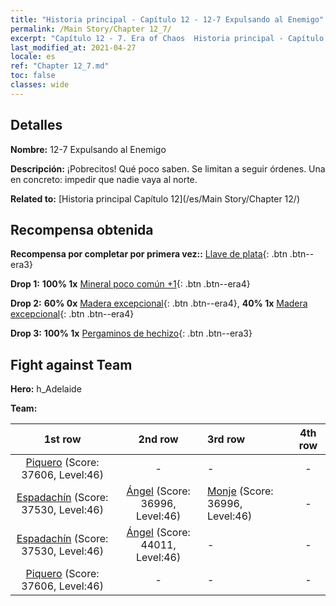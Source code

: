 ```yaml
---
title: "Historia principal - Capítulo 12 - 12-7 Expulsando al Enemigo"
permalink: /Main Story/Chapter 12_7/
excerpt: "Capítulo 12 - 7. Era of Chaos  Historia principal - Capítulo 12_7. 12-7 Expulsando al Enemigo"
last_modified_at: 2021-04-27
locale: es
ref: "Chapter 12_7.md"
toc: false
classes: wide
---
```


## Detalles

 **Nombre:** 12-7 Expulsando al Enemigo

 **Descripción:** ¡Pobrecitos! Qué poco saben. Se limitan a seguir órdenes. Una en concreto: impedir que nadie vaya al norte.

 **Related to:** [Historia principal Capítulo 12](/es/Main Story/Chapter 12/)

## Recompensa obtenida

 **Recompensa por completar por primera vez::** [Llave de plata](/ItemsES/con_693/){: .btn .btn--era3}

 **Drop 1:** **100% 1x** [Mineral poco común +1](/ItemsES/mat_40/){: .btn .btn--era4}

 **Drop 2:** **60% 0x** [Madera excepcional](/ItemsES/mat_34/){: .btn .btn--era4}, **40% 1x** [Madera excepcional](/ItemsES/mat_34/){: .btn .btn--era4}

 **Drop 3:** **100% 1x** [Pergaminos de hechizo](/ItemsES/con_694/){: .btn .btn--era3}


## Fight against Team
 **Hero:** h_Adelaide

 **Team:**


  | 1st row | 2nd row | 3rd row | 4th row |
  |:----:|:----:|:----|:----:|
  | [Piquero](/es/units/Pikeman/) (Score: 37606, Level:46)  | - | - | - |
  | [Espadachín](/es/units/Swordsman/) (Score: 37530, Level:46)  | [Ángel](/es/units/Angel/) (Score: 36996, Level:46)  | [Monje](/es/units/Monk/) (Score: 36996, Level:46)  | - |
  | [Espadachín](/es/units/Swordsman/) (Score: 37530, Level:46)  | [Ángel](/es/units/Angel/) (Score: 44011, Level:46)  | - | - |
  | [Piquero](/es/units/Pikeman/) (Score: 37606, Level:46)  | - | - | - |



